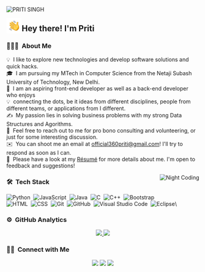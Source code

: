 ![PRITI SINGH](https://github.com/priti163/priti163/blob/master/assets/Priti_Banner.png)

<img alt="Night Coding" src="./assets/Hand%20Wave.gif" width='40' align="left"/><h2>Hey there! I'm Priti</h2>

<!-- ## 👋 &nbsp;Hey there! I'm Priti -->

### 👨🏻‍💻 &nbsp;About Me

💡 &nbsp;I like to explore new technologies and develop software solutions and quick hacks.\
🎓 &nbsp;I am pursuing my MTech in Computer Science from the Netaji Subash University of Technology, New Delhi.\
🌱 &nbsp;I am an aspiring front-end developer as well as a back-end developer who enjoys \
💡 &nbsp;connecting the dots, be it ideas from different disciplines, people from different
teams, or applications from I different.\
✍️ &nbsp;My passion lies in solving business problems with my strong Data Structures and Agorithms.\
💬 &nbsp;Feel free to reach out to me for pro bono consulting and volunteering, or just for some interesting discussion.\
✉️ &nbsp;You can shoot me an email at official360priti@gmail.com! I'll try to respond as soon as I can.\
📄 &nbsp;Please have a look at my [Résumé](#) for more details about me. I'm open to feedback and suggestions!

<img alt="Night Coding" src="https://github.com/priti163/priti163/blob/master/assets/Night-Coding.gif" align="right"/>

### 🛠 &nbsp;Tech Stack

![Python](https://img.shields.io/badge/-Python-05122A?style=flat&logo=python)&nbsp;
![JavaScript](https://img.shields.io/badge/-JavaScript-05122A?style=flat&logo=javascript)&nbsp;
![Java](https://img.shields.io/badge/-Java-05122A?style=flat&logo=Java&logoColor=FFA518)&nbsp;
![C](https://img.shields.io/badge/-C-05122A?style=flat&logo=C&logoColor=A8B9CC)&nbsp;
![C++](https://img.shields.io/badge/-C++-05122A?style=flat&logo=C%2B%2B&logoColor=00599C)&nbsp;
![Bootstrap](https://img.shields.io/badge/-Bootstrap-05122A?style=flat&logo=bootstrap&logoColor=563D7C)\
![HTML](https://img.shields.io/badge/-HTML-05122A?style=flat&logo=HTML5)&nbsp;
![CSS](https://img.shields.io/badge/-CSS-05122A?style=flat&logo=CSS3&logoColor=1572B6)&nbsp;
![Git](https://img.shields.io/badge/-Git-05122A?style=flat&logo=git)&nbsp;
![GitHub](https://img.shields.io/badge/-GitHub-05122A?style=flat&logo=github)&nbsp;
![Visual Studio Code](https://img.shields.io/badge/-Visual%20Studio%20Code-05122A?style=flat&logo=visual-studio-code&logoColor=007ACC)&nbsp;
![Eclipse](https://img.shields.io/badge/-Eclipse-05122A?style=flat&logo=eclipse-ide&logoColor=2C2255)\

### ⚙️ &nbsp;GitHub Analytics

<p align="center">
<a href="https://github.com/priti163">
  <img height="180em" src="https://github-readme-stats-eight-theta.vercel.app/api?username=priti163&show_icons=true&theme=algolia&include_all_commits=true&count_private=true"/>
  <img height="180em" src="https://github-readme-stats-eight-theta.vercel.app/api/top-langs/?username=priti163&layout=compact&langs_count=8&theme=algolia"/>
</a>
</p>

### 🤝🏻 &nbsp;Connect with Me

<p align="center">
<a href="#"><img src="https://img.shields.io/badge/-priti_singh-3423A6?style=flat&logo=Google-Chrome&logoColor=white"/></a>
<a href="https://www.linkedin.com/in/priti-singh360/"><img src="https://img.shields.io/badge/-Priti%20Singh-0077B5?style=flat&logo=Linkedin&logoColor=white"/></a>
<a href="official360priti@gmail.com"><img src="https://img.shields.io/badge/-official360priti@gmail.com-D14836?style=flat&logo=Gmail&logoColor=white"/></a>
</p>
